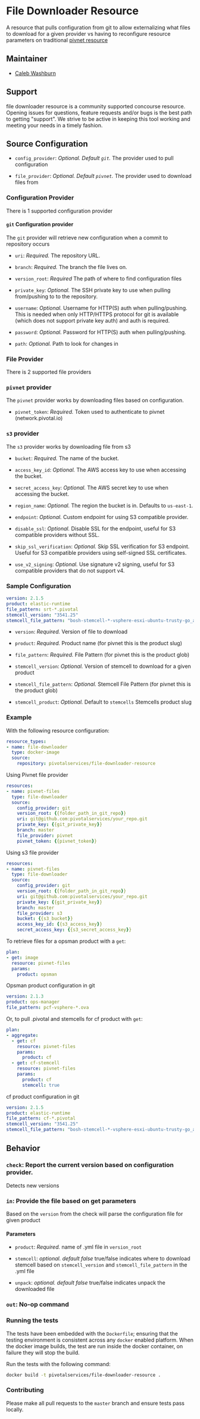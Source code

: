 # File Downloader Resource

A resource that pulls configuration from git to allow externalizing what files to download for a given provider vs having to reconfigure resource parameters on traditional [pivnet resource](https://github.com/pivotal-cf/pivnet-resource)

## Maintainer

* [Caleb Washburn](https://github.com/calebwashburn)

## Support

file downloader resource is a community supported concourse resource.  Opening issues for questions, feature requests and/or bugs is the best path to getting "support".  We strive to be active in keeping this tool working and meeting your needs in a timely fashion.

## Source Configuration

* `config_provider`: *Optional. Default `git`.* The provider used to pull configuration

* `file_provider`: *Optional. Default `pivnet`.* The provider used to download files from

### Configuration Provider

There is 1 supported configuration provider

#### `git` Configuration provider

The `git` provider will retrieve new configuration when a commit to repository occurs

* `uri`: *Required.* The repository URL.

* `branch`: *Required.* The branch the file lives on.

* `version_root`: *Required* The path of where to find configuration files

* `private_key`: *Optional.* The SSH private key to use when pulling from/pushing to to the repository.

* `username`: *Optional.* Username for HTTP(S) auth when pulling/pushing.
   This is needed when only HTTP/HTTPS protocol for git is available (which does not support private key auth)
   and auth is required.

* `password`: *Optional.* Password for HTTP(S) auth when pulling/pushing.

* `path`: *Optional.* Path to look for changes in

### File Provider

There is 2 supported file providers

### `pivnet` provider

The `pivnet` provider works by downloading files based on configuration.

* `pivnet_token`: *Required.* Token used to authenticate to pivnet (network.pivotal.io)

### `s3` provider

The `s3` provider works by downloading file from s3

* `bucket`: *Required.* The name of the bucket.

* `access_key_id`: *Optional.* The AWS access key to use when accessing the
  bucket.

* `secret_access_key`: *Optional.* The AWS secret key to use when accessing
  the bucket.

* `region_name`: *Optional.* The region the bucket is in. Defaults to
  `us-east-1`.

* `endpoint`: *Optional.* Custom endpoint for using S3 compatible provider.

* `disable_ssl`: *Optional.* Disable SSL for the endpoint, useful for S3
  compatible providers without SSL.

* `skip_ssl_verification`: *Optional.* Skip SSL verification for S3 endpoint. Useful for S3 compatible providers using self-signed SSL certificates.

* `use_v2_signing`: *Optional.* Use signature v2 signing, useful for S3 compatible providers that do not support v4.

### Sample Configuration

``` yaml
version: 2.1.5
product: elastic-runtime
file_pattern: srt-*.pivotal
stemcell_version: "3541.25"
stemcell_file_pattern: "bosh-stemcell-*-vsphere-esxi-ubuntu-trusty-go_agent.tgz"
```

* `version`: *Required.* Version of file to download

* `product`: *Required.* Product name (for pivnet this is the product slug)

* `file_pattern`: *Required.* File Pattern (for pivnet this is the product glob)

* `stemcell_version`: *Optional.* Version of stemcell to download for a given product

* `stemcell_file_pattern`: *Optional.* Stemcell File Pattern (for pivnet this is the product glob)

* `stemcell_product`: *Optional.* Default to `stemcells` Stemcells product slug


### Example

With the following resource configuration:

``` yaml
resource_types:
- name: file-downloader
  type: docker-image
  source:
    repository: pivotalservices/file-downloader-resource
```

Using Pivnet file provider
``` yaml
resources:
- name: pivnet-files
  type: file-downloader
  source:
    config_provider: git
    version_root: {{folder_path_in_git_repo}}
    uri: git@github.com:pivotalservices/your_repo.git
    private_key: {{git_private_key}}
    branch: master
    file_provider: pivnet
    pivnet_token: {{pivnet_token}}
```

Using s3 file provider
``` yaml
resources:
- name: pivnet-files
  type: file-downloader
  source:
    config_provider: git
    version_root: {{folder_path_in_git_repo}}
    uri: git@github.com:pivotalservices/your_repo.git
    private_key: {{git_private_key}}
    branch: master
    file_provider: s3
    bucket: {{s3_bucket}}
    access_key_id: {{s3_access_key}}
    secret_access_key: {{s3_secret_access_key}}
```

To retrieve files for a opsman product with a `get`:

``` yaml
plan:
- get: image
  resource: pivnet-files
  params:
    product: opsman
```

Opsman product configuration in git

``` yaml
version: 2.1.3
product: ops-manager
file_pattern: pcf-vsphere-*.ova
```


Or, to pull .pivotal and stemcells for cf product with `get`:

``` yaml
plan:
- aggregate:
  - get: cf
    resource: pivnet-files
    params:
      product: cf
  - get: cf-stemcell
    resource: pivnet-files
    params:
      product: cf
      stemcell: true
```

cf product configuration in git

``` yaml
version: 2.1.5
product: elastic-runtime
file_pattern: cf-*.pivotal
stemcell_version: "3541.25"
stemcell_file_pattern: "bosh-stemcell-*-vsphere-esxi-ubuntu-trusty-go_agent.tgz"
```

## Behavior

### `check`: Report the current version based on configuration provider.

Detects new versions

### `in`: Provide the file based on get parameters

Based on the `version` from the check will parse the configuration file for given product

#### Parameters

* `product`: *Required.* name of .yml file in `version_root`

* `stemcell`: *optional. default false* true/false indicates where to download stemcell based on `stemcell_version` and `stemcell_file_pattern` in the <product>.yml file

* `unpack`: *optional. default false* true/false indicates unpack the downloaded file

### `out`: No-op command

### Running the tests

The tests have been embedded with the `Dockerfile`; ensuring that the testing
environment is consistent across any `docker` enabled platform. When the docker
image builds, the test are run inside the docker container, on failure they
will stop the build.

Run the tests with the following command:

```sh
docker build -t pivotalservices/file-downloader-resource .
```

### Contributing

Please make all pull requests to the `master` branch and ensure tests pass
locally.
